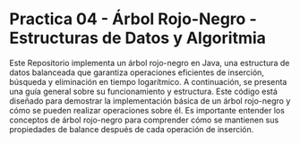 # Practica 04 - Árbol Rojo-Negro - Estructuras de Datos y Algoritmia

Este Repositorio implementa un árbol rojo-negro en Java, una estructura de datos balanceada que garantiza operaciones eficientes de inserción, búsqueda y eliminación en tiempo logarítmico. A continuación, se presenta una guía general sobre su funcionamiento y estructura.
Este código está diseñado para demostrar la implementación básica de un árbol rojo-negro y cómo se pueden realizar operaciones sobre él. Es importante entender los conceptos de árbol rojo-negro para comprender cómo se mantienen sus propiedades de balance después de cada operación de inserción.
